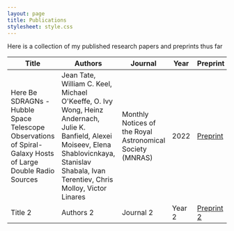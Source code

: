 ```yaml
---
layout: page
title: Publications
stylesheet: style.css
---
```


Here is a collection of my published research papers and preprints thus far

| Title | Authors | Journal | Year | Preprint |
| --- | --- | --- | --- | --- |
| Here Be SDRAGNs - Hubble Space Telescope Observations of Spiral-Galaxy Hosts of Large Double Radio Sources | Jean Tate, William C. Keel, Michael O'Keeffe, O. Ivy Wong, Heinz Andernach, Julie K. Banfield, Alexei Moiseev, Elena Shablovicnkaya, Stanislav Shabala, Ivan Terentiev, Chris Molloy, Victor Linares | Monthly Notices of the Royal Astronomical Society (MNRAS) | 2022 | [Preprint](link_to_preprint) |
| Title 2 | Authors 2 | Journal 2 | Year 2 | [Preprint 2](link_to_preprint2) |

